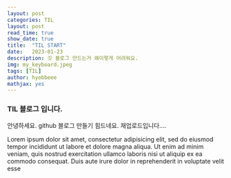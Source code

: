 ```yaml
---
layout: post
categories: TIL
layout: post
read_time: true
show_date: true
title:  "TIL START"
date:   2023-01-23
description: 깃 블로그 만드는거 왜이렇게 어려워요.
img: my_keyboard.jpeg
tags: [TIL]
author: hyobbeee
mathjax: yes
---
```


### TIL 블로그 입니다.

안녕하세요. github 블로그 만들기 힘드네요.
재업로드입니다....

Lorem ipsum dolor sit amet, consectetur adipisicing elit, sed do eiusmod tempor incididunt ut labore et dolore magna aliqua. Ut enim ad minim veniam, quis nostrud exercitation ullamco laboris nisi ut aliquip ex ea commodo consequat. Duis aute irure dolor in reprehenderit in voluptate velit esse
